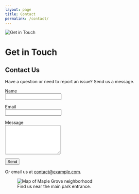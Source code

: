 ```yaml
---
layout: page
title: Contact
permalink: /contact/
---
```


<!-- Page hero injected -->
<div class="page-hero">
  <img src="{{ '/assets/images/contact-hero.jpg' | relative_url }}" alt="Get in Touch">
  <div class="page-hero__overlay"><h1>Get in Touch</h1></div>
</div>


## Contact Us

Have a question or need to report an issue? Send us a message.

<!-- Use Formspree (free tier) or your own handler and replace YOUR_FORM_ID below -->
<form action="https://formspree.io/f/YOUR_FORM_ID" method="POST">
  <p>
    <label>Name<br>
      <input type="text" name="name" required>
    </label>
  </p>
  <p>
    <label>Email<br>
      <input type="email" name="email" required>
    </label>
  </p>
  <p>
    <label>Message<br>
      <textarea name="message" rows="6" required></textarea>
    </label>
  </p>
  <p><button type="submit">Send</button></p>
</form>

<p class="muted">Or email us at <a href="mailto:contact@example.com">contact@example.com</a>.</p>

<!-- Contact map -->
<figure class="figure">
  <img src="{{ '/assets/images/map-placeholder.jpg' | relative_url }}" alt="Map of Maple Grove neighborhood">
  <figcaption>Find us near the main park entrance.</figcaption>
</figure>
